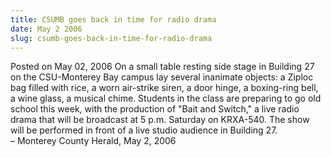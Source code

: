 ```yaml
---
title: CSUMB goes back in time for radio drama
date: May 2 2006
slug: csumb-goes-back-in-time-for-radio-drama
---
```





<span class="date">Posted on May 02, 2006    </span>
On a small table resting side stage in Building 27 on the
CSU-Monterey Bay campus lay several inanimate objects: a Ziploc bag
filled with rice, a worn air-strike siren, a door hinge, a
boxing-ring bell, a wine glass, a musical chime. Students in the
class are preparing to go old school this week, with the production
of &quot;Bait and Switch,&quot; a live radio drama that will be broadcast at
5 p.m. Saturday on KRXA-540. The show will be performed in front of
a live studio audience in Building 27.<br>
&#x2013; Monterey County Herald, May 2, 2006<br/></br>




